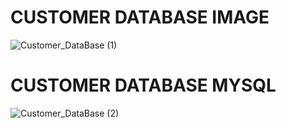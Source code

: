 
# CUSTOMER DATABASE IMAGE


![Customer_DataBase (1)](https://user-images.githubusercontent.com/104116597/201528415-b99e79a5-6825-4fd7-a61b-96024242e100.png)


# CUSTOMER DATABASE MYSQL

![Customer_DataBase (2)](https://user-images.githubusercontent.com/104116597/201528534-1e19eb98-c28a-4fa3-ba0a-ecda7eb9c249.png)



